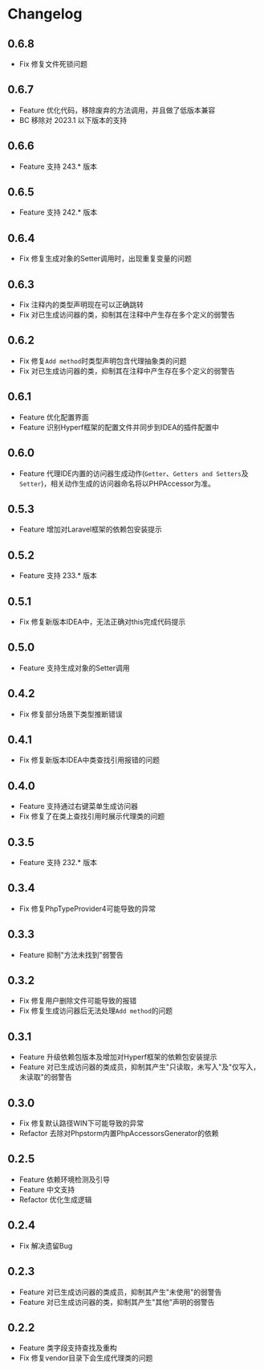 # Changelog

## 0.6.8

* Fix 修复文件死锁问题

## 0.6.7

* Feature 优化代码，移除废弃的方法调用，并且做了低版本兼容
* BC 移除对 2023.1 以下版本的支持

## 0.6.6

* Feature 支持 243.* 版本

## 0.6.5

* Feature 支持 242.* 版本

## 0.6.4

* Fix 修复生成对象的Setter调用时，出现重复变量的问题

## 0.6.3

* Fix 注释内的类型声明现在可以正确跳转
* Fix 对已生成访问器的类，抑制其在注释中产生存在多个定义的弱警告

## 0.6.2

* Fix 修复`Add method`时类型声明包含代理抽象类的问题
* Fix 对已生成访问器的类，抑制其在注释中产生存在多个定义的弱警告

## 0.6.1

* Feature 优化配置界面
* Feature 识别Hyperf框架的配置文件并同步到IDEA的插件配置中

## 0.6.0

* Feature 代理IDE内置的访问器生成动作(`Getter`、`Getters and Setters`及`Setter`)，相关动作生成的访问器命名将以PHPAccessor为准。

## 0.5.3

* Feature 增加对Laravel框架的依赖包安装提示

## 0.5.2

* Feature 支持 233.* 版本

## 0.5.1

* Fix 修复新版本IDEA中，无法正确对this完成代码提示

## 0.5.0

* Feature 支持生成对象的Setter调用

## 0.4.2

* Fix 修复部分场景下类型推断错误

## 0.4.1

* Fix 修复新版本IDEA中类查找引用报错的问题

## 0.4.0

* Feature 支持通过右键菜单生成访问器
* Fix 修复了在类上查找引用时展示代理类的问题

## 0.3.5

* Feature 支持 232.* 版本

## 0.3.4

* Fix 修复PhpTypeProvider4可能导致的异常

## 0.3.3

* Feature 抑制"方法未找到"弱警告

## 0.3.2

* Fix 修复用户删除文件可能导致的报错
* Fix 修复生成访问器后无法处理`Add method`的问题

## 0.3.1

* Feature 升级依赖包版本及增加对Hyperf框架的依赖包安装提示
* Feature 对已生成访问器的类成员，抑制其产生"只读取，未写入"及"仅写入，未读取"的弱警告

## 0.3.0

* Fix 修复默认路径WIN下可能导致的异常
* Refactor 去除对Phpstorm内置PhpAccessorsGenerator的依赖

## 0.2.5

* Feature 依赖环境检测及引导
* Feature 中文支持
* Refactor 优化生成逻辑

## 0.2.4

* Fix 解决遗留Bug

## 0.2.3

* Feature 对已生成访问器的类成员，抑制其产生"未使用"的弱警告
* Feature 对已生成访问器的类，抑制其产生"其他"声明的弱警告

## 0.2.2

* Feature 类字段支持查找及重构
* Fix 修复vendor目录下会生成代理类的问题
